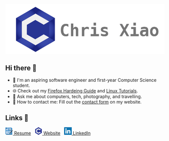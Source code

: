 ![Chris Xiao](https://raw.githubusercontent.com/chrisx8/chrisx8/main/images/banner.png)

## Hi there 👋

- 💼 I'm an aspiring software engineer and first-year Computer Science student.
- 🌐 Check out my [Firefox Hardeing Guide](https://chrisx.xyz/blog/yet-another-firefox-hardening-guide/) and [Linux Tutorials](https://chrisx.xyz/blog/tag/linux/).
- 💬 Ask me about computers, tech, photography, and travelling.
- 📧 How to contact me: Fill out the [contact form](https://chrisx.xyz/contact/) on my website.

## Links 🔗

[![](https://raw.githubusercontent.com/chrisx8/chrisx8/main/images/resume.png) Resume](https://chrisx.xyz/media/chrisxiao_resume_web.pdf) &nbsp; 
[![](https://raw.githubusercontent.com/chrisx8/chrisx8/main/images/website.png) Website](https://chrisx.xyz/) &nbsp; 
[![](https://raw.githubusercontent.com/chrisx8/chrisx8/main/images/linkedin.png) LinkedIn](https://www.linkedin.com/in/chris-xiao)
